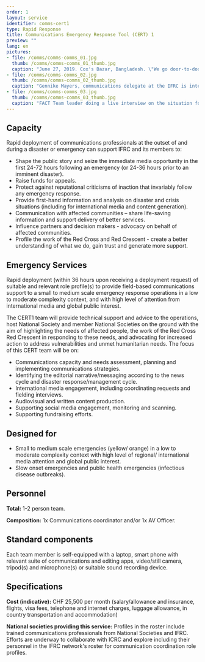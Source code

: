 ```yaml
---
order: 1
layout: service
identifier: comms-cert1
type: Rapid Response
title: Communications Emergency Response Tool (CERT) 1
preview: ""
lang: en
pictures:
- file: /comms/comms-comms_01.jpg
  thumb: /comms/comms-comms_01_thumb.jpg
  caption: "June 27, 2019. Cox's Bazar, Bangladesh. \"We go door-to-door giving people information about what to do if a storm hits,\" says Nurjahan (center) a cyclone preparedness volunteer in Cox's Bazar, Bangladesh."
- file: /comms/comms-comms_02.jpg
  thumb: /comms/comms-comms_02_thumb.jpg
  caption: "Gennike Mayers, communications delegate at the IFRC is interviewing 24 year old James Aloute who lives in a tent with his brothers and sisters since the earthquake. He has just received new tarpaulins from the Red Cross to be able to replace the old ones in preparation for the hurricanes."
- file: /comms/comms-comms_03.jpg
  thumb: /comms/comms-comms_03_thumb.jpg
  caption: "FACT Team leader doing a live interview on the situation for BBC."
---
```


## Capacity

Rapid deployment of communications professionals at the outset of and during a disaster or emergency can support IFRC and its members to:

- Shape the public story and seize the immediate media opportunity in the first 24-72 hours following an emergency (or 24-36 hours prior to an imminent disaster).
- Raise funds for appeals.
- Protect against reputational criticisms of inaction that invariably follow any emergency response.
- Provide first-hand information and analysis on disaster and crisis situations (including for international media and content generation).
- Communication with affected communities – share life-saving information and support delivery of better services. 
- Influence partners and decision makers  - advocacy on behalf of affected communities.
- Profile the work of the Red Cross and Red Crescent - create a better understanding of what we do, gain trust and generate more support.

## Emergency Services

Rapid deployment (within 36 hours upon receiving a deployment request) of suitable and relevant role profile(s) to provide field-based communications support to a small to medium scale emergency response operations  in a low to moderate complexity context, and with high level of attention from international media and global public interest. 

The CERT1 team will provide technical support and advice to the operations, host National Society and member National Societies on the ground with the aim of highlighting the needs of  affected people, the work of the Red Cross Red Crescent in responding to these needs, and advocating for increased action to address vulnerabilities and unmet humanitarian needs. The focus of this CERT team will be on: 

- Communications capacity and needs assessment, planning and implementing communications strategies.
- Identifying the editorial narrative/messaging according to the news cycle and disaster response/management cycle.
- International media engagement, including coordinating requests and fielding interviews.
- Audiovisual and written content production.
- Supporting social media engagement, monitoring and scanning.
- Supporting fundraising efforts. 

## Designed for

- Small to medium scale emergencies (yellow/ orange) in a low to moderate complexity context with high level of regional/ international media attention and global public interest. 
- Slow onset emergencies and public health emergencies (infectious disease outbreaks).

## Personnel

**Total:** 1-2 person team.

**Composition:** 1x Communications coordinator and/or 1x AV Officer.

## Standard components

Each team member is self-equipped with a laptop, smart phone with relevant suite of communications and editing apps, video/still camera, tripod(s) and microphone(s) or suitable sound recording device.

## Specifications

**Cost (indicative):** CHF 25,500 per month (salary/allowance and insurance, flights, visa fees, telephone and internet charges, luggage allowance, in country transportation and accommodation)

**National societies providing this service:** Profiles in the roster include trained communications professionals from National Societies and IFRC. Efforts are underway to collaborate with ICRC and explore including their personnel in the IFRC network's roster for communication coordination role profiles.  